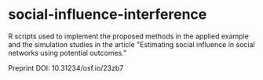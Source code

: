 # social-influence-interference
R scripts used to implement the proposed methods in the applied example and the simulation studies in the article "Estimating social influence in social networks using potential outcomes."

Preprint DOI: 10.31234/osf.io/23zb7
